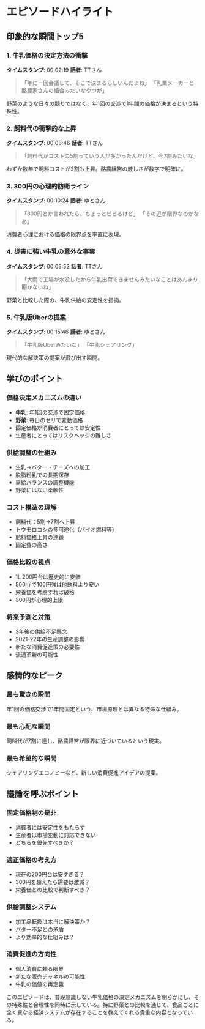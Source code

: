 # エピソードハイライト

## 印象的な瞬間トップ5

### 1. 牛乳価格の決定方法の衝撃
**タイムスタンプ**: 00:02:19
**話者**: TTさん

> 「年に一回会議して、そこで決まるらしいんだよね」
> 「乳業メーカーと酪農家さんの組合みたいなやつが」

野菜のような日々の競りではなく、年1回の交渉で1年間の価格が決まるという特殊性。

### 2. 飼料代の衝撃的な上昇
**タイムスタンプ**: 00:08:46
**話者**: TTさん

> 「飼料代がコストの5割っていう人が多かったんだけど、今7割みたいな」

わずか数年で飼料コストが2割も上昇。酪農経営の厳しさが数字で明確に。

### 3. 300円の心理的防衛ライン
**タイムスタンプ**: 00:10:24
**話者**: ゆとさん

> 「300円とか言われたら、ちょっとビビるけど」
> 「その辺が限界なのかなあ」

消費者心理における価格の限界点を率直に表現。

### 4. 災害に強い牛乳の意外な事実
**タイムスタンプ**: 00:05:52
**話者**: TTさん

> 「大雨で工場が水没したから牛乳出荷できませんみたいなことはあんまり聞かないね」

野菜と比較した際の、牛乳供給の安定性を指摘。

### 5. 牛乳版Uberの提案
**タイムスタンプ**: 00:15:46
**話者**: ゆとさん

> 「牛乳版Uberみたいな」
> 「牛乳シェアリング」

現代的な解決策の提案が飛び出す瞬間。

## 学びのポイント

### 価格決定メカニズムの違い
- **牛乳**: 年1回の交渉で固定価格
- **野菜**: 毎日のセリで変動価格
- 固定価格が消費者にとっては安定性
- 生産者にとってはリスクヘッジの難しさ

### 供給調整の仕組み
- 生乳→バター・チーズへの加工
- 脱脂粉乳での長期保存
- 需給バランスの調整機能
- 野菜にはない柔軟性

### コスト構造の理解
- 飼料代：5割→7割へ上昇
- トウモロコシの多用途化（バイオ燃料等）
- 肥料価格上昇の連鎖
- 固定費の高さ

### 価格比較の視点
- 1L 200円台は歴史的に安価
- 500mlで100円強は他飲料より安い
- 栄養価を考慮すれば破格
- 300円が心理的上限

### 将来予測と対策
- 3年後の供給不足懸念
- 2021-22年の生産調整の影響
- 新たな消費促進策の必要性
- 流通革新の可能性

## 感情的なピーク

### 最も驚きの瞬間
年1回の価格交渉で1年間固定という、市場原理とは異なる特殊な仕組み。

### 最も心配な瞬間
飼料代が7割に達し、酪農経営が限界に近づいているという現実。

### 最も希望的な瞬間
シェアリングエコノミーなど、新しい消費促進アイデアの提案。

## 議論を呼ぶポイント

### 固定価格制の是非
- 消費者には安定性をもたらす
- 生産者は市場変動に対応できない
- どちらを優先すべきか？

### 適正価格の考え方
- 現在の200円台は安すぎる？
- 300円を超えたら需要は激減？
- 栄養価との比較で判断すべき？

### 供給調整システム
- 加工品転換は本当に解決策か？
- バター不足との矛盾
- より効率的な仕組みは？

### 消費促進の方向性
- 個人消費に頼る限界
- 新たな販売チャネルの可能性
- 牛乳の価値の再定義

このエピソードは、普段意識しない牛乳価格の決定メカニズムを明らかにし、その特殊性と合理性を同時に示している。特に野菜との比較を通じて、食品ごとに全く異なる経済システムが存在することを教えてくれる貴重な内容となっている。